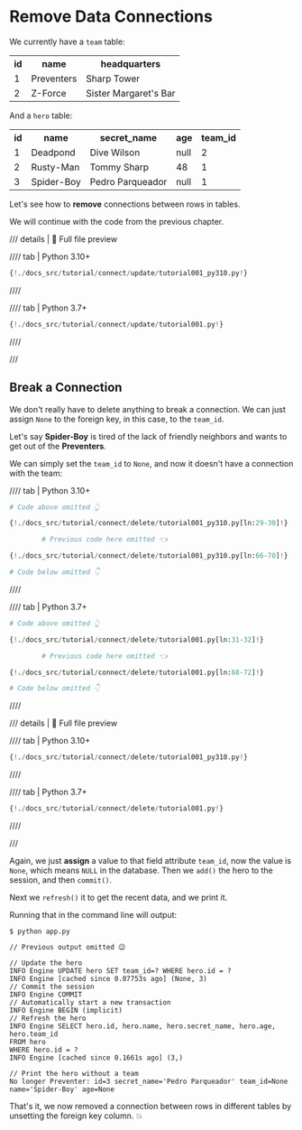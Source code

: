 # Remove Data Connections

We currently have a `team` table:

<table>
<tr>
<th>id</th><th>name</th><th>headquarters</th>
</tr>
<tr>
<td>1</td><td>Preventers</td><td>Sharp Tower</td>
</tr>
<tr>
<td>2</td><td>Z-Force</td><td>Sister Margaret's Bar</td>
</tr>
</table>

And a `hero` table:

<table>
<tr>
<th>id</th><th>name</th><th>secret_name</th><th>age</th><th>team_id</th>
</tr>
<tr>
<td>1</td><td>Deadpond</td><td>Dive Wilson</td><td>null</td><td>2</td>
</tr>
<tr>
<td>2</td><td>Rusty-Man</td><td>Tommy Sharp</td><td>48</td><td>1</td>
</tr>
<tr>
<td>3</td><td>Spider-Boy</td><td>Pedro Parqueador</td><td>null</td><td>1</td>
</tr>
</table>

Let's see how to **remove** connections between rows in tables.

We will continue with the code from the previous chapter.

/// details | 👀 Full file preview

//// tab | Python 3.10+

```Python
{!./docs_src/tutorial/connect/update/tutorial001_py310.py!}
```

////

//// tab | Python 3.7+

```Python
{!./docs_src/tutorial/connect/update/tutorial001.py!}
```

////

///

## Break a Connection

We don't really have to delete anything to break a connection. We can just assign `None` to the foreign key, in this case, to the `team_id`.

Let's say **Spider-Boy** is tired of the lack of friendly neighbors and wants to get out of the **Preventers**.

We can simply set the `team_id` to `None`, and now it doesn't have a connection with the team:

//// tab | Python 3.10+

```Python hl_lines="8"
# Code above omitted 👆

{!./docs_src/tutorial/connect/delete/tutorial001_py310.py[ln:29-30]!}

        # Previous code here omitted 👈

{!./docs_src/tutorial/connect/delete/tutorial001_py310.py[ln:66-70]!}

# Code below omitted 👇
```

////

//// tab | Python 3.7+

```Python hl_lines="8"
# Code above omitted 👆

{!./docs_src/tutorial/connect/delete/tutorial001.py[ln:31-32]!}

        # Previous code here omitted 👈

{!./docs_src/tutorial/connect/delete/tutorial001.py[ln:68-72]!}

# Code below omitted 👇
```

////

/// details | 👀 Full file preview

//// tab | Python 3.10+

```Python
{!./docs_src/tutorial/connect/delete/tutorial001_py310.py!}
```

////

//// tab | Python 3.7+

```Python
{!./docs_src/tutorial/connect/delete/tutorial001.py!}
```

////

///

Again, we just **assign** a value to that field attribute `team_id`, now the value is `None`, which means `NULL` in the database. Then we `add()` the hero to the session, and then `commit()`.

Next we `refresh()` it to get the recent data, and we print it.

Running that in the command line will output:

<div class="termy">

```console
$ python app.py

// Previous output omitted 😉

// Update the hero
INFO Engine UPDATE hero SET team_id=? WHERE hero.id = ?
INFO Engine [cached since 0.07753s ago] (None, 3)
// Commit the session
INFO Engine COMMIT
// Automatically start a new transaction
INFO Engine BEGIN (implicit)
// Refresh the hero
INFO Engine SELECT hero.id, hero.name, hero.secret_name, hero.age, hero.team_id
FROM hero
WHERE hero.id = ?
INFO Engine [cached since 0.1661s ago] (3,)

// Print the hero without a team
No longer Preventer: id=3 secret_name='Pedro Parqueador' team_id=None name='Spider-Boy' age=None
```

</div>

That's it, we now removed a connection between rows in different tables by unsetting the foreign key column. 💥

